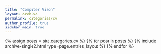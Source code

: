 ```yaml
---
title: "Computer Vison"
layout: archive
permalink: categories/cv
author_profile: true
sidebar_main: true
---
```



{% assign posts = site.categories.cv %}
{% for post in posts %} {% include archive-single2.html type=page.entries_layout %} {% endfor %}